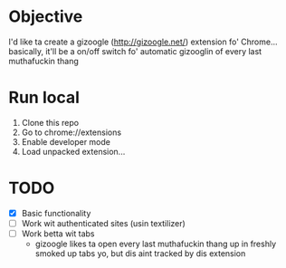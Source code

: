 # Objective
I'd like ta create a gizoogle (http://gizoogle.net/) extension fo' Chrome... basically, it'll be a on/off switch fo' automatic gizooglin of every last muthafuckin thang

# Run local
1. Clone this repo
2. Go to chrome://extensions
3. Enable developer mode
4. Load unpacked extension...

# TODO
- [x] Basic functionality
- [ ] Work wit authenticated sites (usin textilizer)
- [ ] Work betta wit tabs
  - gizoogle likes ta open every last muthafuckin thang up in freshly smoked up tabs yo, but dis aint tracked by dis extension
